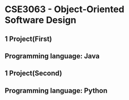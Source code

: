 # CSE3063 - Object-Oriented Software Design

## 1 Project(First)

## Programming language: Java

## 1 Project(Second)

## Programming language: Python
